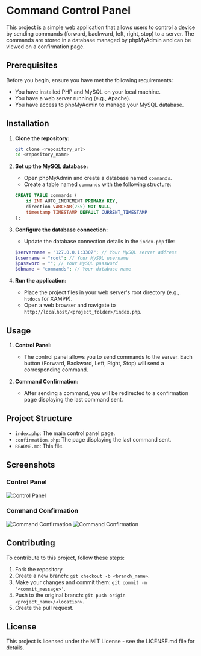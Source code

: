 # Command Control Panel

This project is a simple web application that allows users to control a device by sending commands (forward, backward, left, right, stop) to a server. The commands are stored in a database managed by phpMyAdmin and can be viewed on a confirmation page.

## Prerequisites

Before you begin, ensure you have met the following requirements:

- You have installed PHP and MySQL on your local machine.
- You have a web server running (e.g., Apache).
- You have access to phpMyAdmin to manage your MySQL database.

## Installation

1. **Clone the repository:**

    ```bash
    git clone <repository_url>
    cd <repository_name>
    ```

2. **Set up the MySQL database:**

    - Open phpMyAdmin and create a database named `commands`.
    - Create a table named `commands` with the following structure:

    ```sql
    CREATE TABLE commands (
        id INT AUTO_INCREMENT PRIMARY KEY,
        direction VARCHAR(255) NOT NULL,
        timestamp TIMESTAMP DEFAULT CURRENT_TIMESTAMP
    );
    ```

3. **Configure the database connection:**

    - Update the database connection details in the `index.php` file:

    ```php
    $servername = "127.0.0.1:3307"; // Your MySQL server address
    $username = "root"; // Your MySQL username
    $password = ""; // Your MySQL password
    $dbname = "commands"; // Your database name
    ```

4. **Run the application:**

    - Place the project files in your web server's root directory (e.g., `htdocs` for XAMPP).
    - Open a web browser and navigate to `http://localhost/<project_folder>/index.php`.

## Usage

1. **Control Panel:**

    - The control panel allows you to send commands to the server. Each button (Forward, Backward, Left, Right, Stop) will send a corresponding command.

2. **Command Confirmation:**

    - After sending a command, you will be redirected to a confirmation page displaying the last command sent.

## Project Structure

- `index.php`: The main control panel page.
- `confirmation.php`: The page displaying the last command sent.
- `README.md`: This file.

## Screenshots

### Control Panel
![Control Panel](https://github.com/user-attachments/assets/70d082a6-3ae9-48b9-b40f-9fab294a042a)

### Command Confirmation
![Command Confirmation](https://github.com/user-attachments/assets/3ede4257-d267-488f-b91b-9525784abd9c)
![Command Confirmation](https://github.com/user-attachments/assets/dcdbb401-2c04-4b2e-bc3b-9cd1b26973c9)

## Contributing

To contribute to this project, follow these steps:

1. Fork the repository.
2. Create a new branch: `git checkout -b <branch_name>`.
3. Make your changes and commit them: `git commit -m '<commit_message>'`.
4. Push to the original branch: `git push origin <project_name>/<location>`.
5. Create the pull request.

## License

This project is licensed under the MIT License - see the LICENSE.md file for details.
